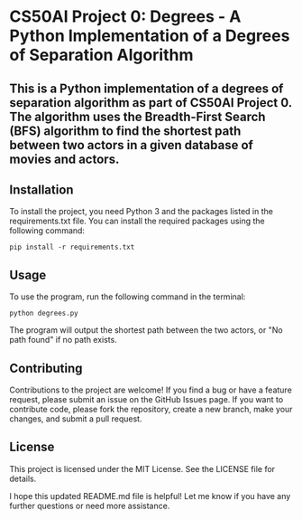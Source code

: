 # CS50AI Project 0: Degrees - A Python Implementation of a Degrees of Separation Algorithm
## This is a Python implementation of a degrees of separation algorithm as part of CS50AI Project 0. The algorithm uses the Breadth-First Search (BFS) algorithm to find the shortest path between two actors in a given database of movies and actors.

## Installation
To install the project, you need Python 3 and the packages listed in the requirements.txt file. You can install the required packages using the following command:

```pip install -r requirements.txt```

## Usage
To use the program, run the following command in the terminal:

```python degrees.py```

The program will output the shortest path between the two actors, or "No path found" if no path exists.

## Contributing

Contributions to the project are welcome! If you find a bug or have a feature request, please submit an issue on the GitHub Issues page. If you want to contribute code, please fork the repository, create a new branch, make your changes, and submit a pull request.

## License
This project is licensed under the MIT License. See the LICENSE file for details.

I hope this updated README.md file is helpful! Let me know if you have any further questions or need more assistance.
